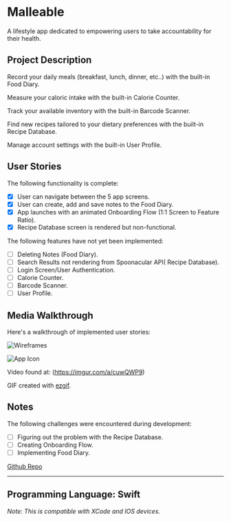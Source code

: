 # Malleable
A lifestyle app dedicated to empowering users to take accountability for their health.

## Project Description

Record your daily meals (breakfast, lunch, dinner, etc..) with the built-in Food Diary.

Measure your caloric intake with the built-in Calorie Counter.

Track your available inventory with the built-in Barcode Scanner.

Find new recipes tailored to your dietary preferences with the built-in Recipe Database.

Manage account settings with the built-in User Profile.

## User Stories

The following functionality is complete:

* [X] User can navigate between the 5 app screens.
* [X] User can create, add and save notes to the Food Diary.
* [X] App launches with an animated Onboarding Flow (1:1 Screen to Feature Ratio).
* [X] Recipe Database screen is rendered but non-functional.

The following features have not yet been implemented:

* [ ] Deleting Notes (Food Diary).
* [ ] Search Results not rendering from Spoonacular API( Recipe Database).
* [ ] Login Screen/User Authentication.
* [ ] Calorie Counter.
* [ ] Barcode Scanner.
* [ ] User Profile.

## Media Walkthrough

Here's a walkthrough of implemented user stories:

![Wireframes](downloads/wireframe.jpg)

![App Icon](Downloads/change.png)

Video found at: (https://imgur.com/a/cuwQWP9)

GIF created with [ezgif](https://ezgif.com/video-to-gif).

## Notes

The following challenges were encountered during development:

* [ ] Figuring out the problem with the Recipe Database.
* [ ] Creating Onboarding Flow.
* [ ] Implementing Food Diary.

[Github Repo](https://github.com/ProdigyX6217/Malleable)

---
Programming Language: Swift
---

*Note: This is compatible with XCode and IOS devices.*

